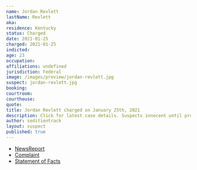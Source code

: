 ```yaml
---
name: Jordan Revlett
lastName: Revlett
aka:
residence: Kentucky
status: Charged
date: 2021-01-25
charged: 2021-01-25
indicted:
age: 23
occupation:
affiliations: undefined
jurisdiction: Federal
image: /images/preview/jordan-revlett.jpg
suspect: jordan-revlett.jpg
booking:
courtroom:
courthouse:
quote:
title: Jordan Revlett charged on January 25th, 2021
description: Click for latest case details. Suspects innocent until proven guilty.
author: seditiontrack
layout: suspect
published: true
---
```

- [NewsReport](https://www.wkyt.com/2021/01/26/feds-charge-5th-kentucky-resident-in-capitol-violence/)
- [Complaint](https://www.justice.gov/opa/page/file/1361051/download)
- [Statement of Facts](https://www.justice.gov/opa/page/file/1361051/download)
